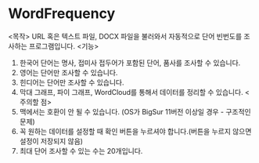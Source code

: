 # WordFrequency
<목작>
URL 혹은 텍스트 파일, DOCX 파일을 불러와서 자동적으로 단어 빈번도를 조사하는 프로그램입니다.
<기능>
1. 한국어 단어는 명사, 접미사 접두어가 포함된 단어, 품사를 조사할 수 있습니다. 
2. 영어는 단어만 조사할 수 있습니다.
3. 힌디어는 단어만 조사할 수 있습니다.
4. 막대 그래프, 파이 그래프, WordCloud를 통해서 데이터를 정리할 수 있습니다.
<주의할 점>
1. 맥에서는 호환이 안 될 수 있습니다. (OS가 BigSur 11버전 이상일 경우 - 구조적인 문제)
2. 꼭 원하는 데이터를 설정할 때 확인 버튼을 누르셔야 합니다.(버튼을 누르지 않으면 설정이 저장되지 않음)
3. 최대 단어 조사할 수 있는 수는 20개입니다.

